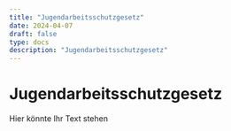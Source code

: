 ```yaml
---
title: "Jugendarbeitsschutzgesetz"
date: 2024-04-07
draft: false
type: docs
description: "Jugendarbeitsschutzgesetz"
---
```


# Jugendarbeitsschutzgesetz

Hier könnte Ihr Text stehen